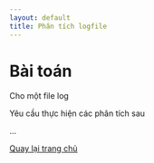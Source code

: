 ```yaml
---
layout: default
title: Phân tích logfile
---
```

# Bài toán

Cho một file log

Yêu cầu thực hiện các phân tích sau

...

[Quay lại trang chủ](/)